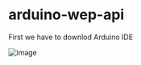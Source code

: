 # arduino-wep-api

First we have to downlod Arduino IDE

![image](https://user-images.githubusercontent.com/63984422/181004365-7a45d520-92c8-4309-b881-9ac8338af356.png)
